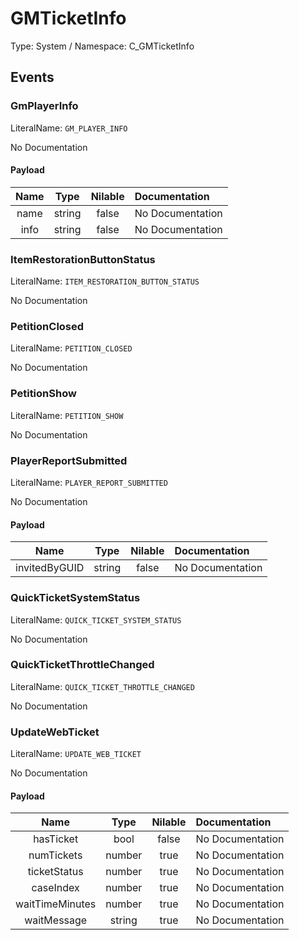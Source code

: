 # GMTicketInfo

Type: System / Namespace: C_GMTicketInfo

## Events

### GmPlayerInfo
LiteralName: `GM_PLAYER_INFO`

No Documentation

#### Payload
|Name|Type|Nilable|Documentation|
|:---:|:---:|:---:|:---|
|name|string|false|No Documentation|
|info|string|false|No Documentation|
### ItemRestorationButtonStatus
LiteralName: `ITEM_RESTORATION_BUTTON_STATUS`

No Documentation

### PetitionClosed
LiteralName: `PETITION_CLOSED`

No Documentation

### PetitionShow
LiteralName: `PETITION_SHOW`

No Documentation

### PlayerReportSubmitted
LiteralName: `PLAYER_REPORT_SUBMITTED`

No Documentation

#### Payload
|Name|Type|Nilable|Documentation|
|:---:|:---:|:---:|:---|
|invitedByGUID|string|false|No Documentation|
### QuickTicketSystemStatus
LiteralName: `QUICK_TICKET_SYSTEM_STATUS`

No Documentation

### QuickTicketThrottleChanged
LiteralName: `QUICK_TICKET_THROTTLE_CHANGED`

No Documentation

### UpdateWebTicket
LiteralName: `UPDATE_WEB_TICKET`

No Documentation

#### Payload
|Name|Type|Nilable|Documentation|
|:---:|:---:|:---:|:---|
|hasTicket|bool|false|No Documentation|
|numTickets|number|true|No Documentation|
|ticketStatus|number|true|No Documentation|
|caseIndex|number|true|No Documentation|
|waitTimeMinutes|number|true|No Documentation|
|waitMessage|string|true|No Documentation|